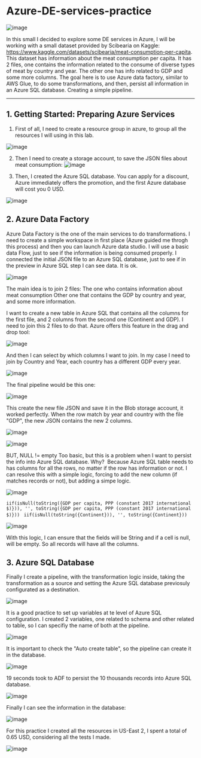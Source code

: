 # Azure-DE-services-practice

![image](https://github.com/user-attachments/assets/5cb6029d-1c40-4bb5-8b2a-dcbb16220e92)

In this small I decided to explore some DE services in Azure, I will be working with a small dataset provided by Scibearia on Kaggle: https://www.kaggle.com/datasets/scibearia/meat-consumption-per-capita.
This dataset has information about the meat consumption per capita. It has 2 files, one contains the information related to the consume of diverse types of meat by country and year. The other one has info related to GDP and some more columns.
The goal here is to use Azure data factory, similar to AWS Glue, to do some transformations, and then, persist all information in an Azure SQL database. Creating a simple pipeline.

---

## 1. Getting Started: Preparing Azure Services
1. First of all, I need to create a resource group in azure, to group all the resources I will using in this lab.

![image](https://github.com/user-attachments/assets/81aa2580-96ad-4be3-814c-0346e201648d)

2. Then I need to create a storage account, to save the JSON files about meat consumption:
  ![image](https://github.com/user-attachments/assets/b7a1c16e-0050-49cb-9205-6d8164166d67)

3. Then, I created the Azure SQL database. You can apply for a discount, Azure immediately offers the promotion, and the first Azure database will cost you 0 USD.
   
![image](https://github.com/user-attachments/assets/460b2b75-7512-4407-80fb-08ca569352a0)


## 2. Azure Data Factory
Azure Data Factory is the one of the main services to do transformations. I need to create a simple workspace in first place (Azure guided me throgh this process) and then you can launch Azure data studio.
I will use a basic data Flow, just to see if the information is being consumed properly. I connected the initial JSON file to an Azure SQL database, just to see if in the preview in Azure SQL step I can see data. It is ok.

![image](https://github.com/user-attachments/assets/014e0d25-2f92-40fd-94c7-2a6911ef626c)

The main idea is to join 2 files:
The one who contains information about meat consumption
Other one that contains the GDP by country and year, and some more information.

I want to create a new table in Azure SQL that contains all the columns for the first file, and 2 columns from the second one (Continent and GDP). I need to join this 2 files to do that. Azure offers this feature in the drag and drop tool:

![image](https://github.com/user-attachments/assets/5a856d44-7c28-4cdd-8370-b77d59bf05d6)

And then I can select by which columns I want to join. In my case I need to join by Country and Year, each country has a different GDP every year.

![image](https://github.com/user-attachments/assets/dacc9556-b120-4ef0-9485-3604596ec27b)

The final pipeline would be this one:

![image](https://github.com/user-attachments/assets/2be168fe-b159-45ee-8d77-e44cc6fb5900)

This create the new file JSON and save it in the Blob storage account, it worked perfectly. When the row match by year and country with the file "GDP", the new JSON contains the new 2 columns.

![image](https://github.com/user-attachments/assets/96c14866-e994-42ff-a586-07e35d1e1c58)

![image](https://github.com/user-attachments/assets/01148990-2326-4b3c-bee3-ad33ca9b82bd)


BUT, NULL != empty
Too basic, but this is a problem when I want to persist the info into Azure SQL database. Why? 
Because Azure SQL table needs to has columns for all the rows, no matter if the row has information or not.
I can resolve this with a simple logic, forcing to add the new column (if matches records or not), but adding a simpe logic.

![image](https://github.com/user-attachments/assets/5d75d9be-e386-42d1-a294-de533d77f88a)

 ``` iif(isNull(toString({GDP per capita, PPP (constant 2017 international $)})), '', toString({GDP per capita, PPP (constant 2017 international $)}))  ``` 
 ``` iif(isNull(toString({Сontinent})), '', toString({Сontinent}))  ``` 

![image](https://github.com/user-attachments/assets/af7dace4-a1d4-4fe8-9672-fa1838d26244)

With this logic, I can ensure that the fields will be String and if a cell is null, will be empty. So all records will have all the columns.




## 3. Azure SQL Database
Finally I create a pipeline, with the transformation logic inside, taking the transformation as a source and setting the Azure SQL database previosuly configurated as a destination.

![image](https://github.com/user-attachments/assets/060f6104-2ea7-4ffe-b18f-86c62dd7f954)

It is a good practice to set up variables at te level of Azure SQL configuration. I created 2 variables, one related to schema and other related to table, so I can specifiy the name of both at the pipeline.

![image](https://github.com/user-attachments/assets/30cd6b06-a14e-4422-bbc7-5f37c3ee044f)

It is important to check the "Auto create table", so the pipeline can create it in the database.

![image](https://github.com/user-attachments/assets/16344178-04e0-442d-9b31-f59237872bff)

19 seconds took to ADF to persist the 10 thousands records into Azure SQL database.

![image](https://github.com/user-attachments/assets/a92c7158-5bd6-4f56-befd-2538c811488d)

Finally I can see the information in the database:

![image](https://github.com/user-attachments/assets/e198aa3d-738c-4bd2-9827-12e49acf783a)

For this practice I created all the resources in US-East 2, I spent a total of 0.65 USD, considering all the tests I made.

![image](https://github.com/user-attachments/assets/4c4cc31b-428c-4d2d-bed2-ee6c7db24d05)

